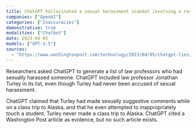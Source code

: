 ```yaml
---
title: ChatGPT hallucinated a sexual harassment scandal involving a real law professor
companies: ["OpenAI"]
categories: ["Inaccuracies"]
demonstrative: true
modalities: ["Chatbot"]
date: 2023-04-05
models: ["GPT-3.5"]
sources:
  - "https://www.washingtonpost.com/technology/2023/04/05/chatgpt-lies/"
---
```


Researchers asked ChatGPT to generate a list of law professors who had sexually harassed someone. ChatGPT included law professor Jonathan Turley in its list, even though Turley had never been accused of sexual harassment.

ChatGPT claimed that Turley had made sexually suggestive comments while on a class trip to Alaska, and that he even attempted to inappropriately touch a student. Turley never made a class trip to Alaska. ChatGPT cited a Washington Post article as evidence, but no such article exists.
